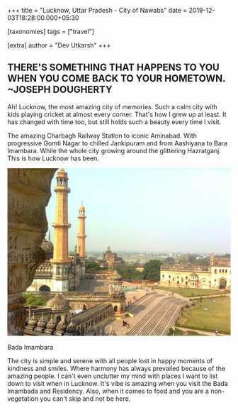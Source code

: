 
+++
title = "Lucknow, Uttar Pradesh - City of Nawabs"
date = 2019-12-03T18:28:00.000+05:30

[taxonomies]
tags = ["travel"]

[extra]
author = "Dev Utkarsh"
+++

THERE'S SOMETHING THAT HAPPENS TO YOU WHEN YOU COME BACK TO YOUR HOMETOWN. ~JOSEPH DOUGHERTY 
---------------------------------------------------------------------------------------------

Ah! Lucknow, the most amazing city of memories. Such a calm city with kids playing cricket at almost every corner. That's how I grew up at least. It has changed with time too, but still holds such a beauty every time I visit. 

The amazing Charbagh Railway Station to iconic Aminabad. With progressive Gomti Nagar to chilled Jankipuram and from Aashiyana to Bara Imambara. While the whole city growing around the glittering Hazratganj. This is how Lucknow has been.

  

![lucknow](../assets/images/travel/bada-imambada.jpeg)

Bada Imambara

The city is simple and serene with all people lost in happy moments of kindness and smiles. Where harmony has always prevailed because of the amazing people. I can't even unclutter my mind with places I want to list down to visit when in Lucknow. It's vibe is amazing when you visit the Bada Imambada and Residency. Also, when it comes to food and you are a non-vegetation you can't skip and not be here.